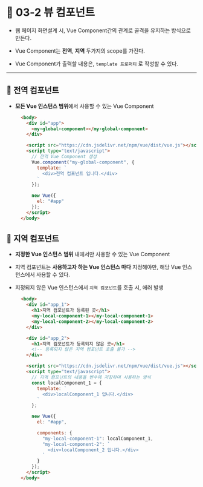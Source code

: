 # 🐫 03-2 뷰 컴포넌트

* 웹 페이지 화면설계 시, Vue Component간의 관계로 골격을 유지하는 방식으로 만든다.

* Vue Component는 **전역**, **지역** 두가지의 scope를 가진다.

* Vue Component가 출력할 내용은, ``template 프로퍼티`` 로 작성할 수 있다.


---


## 🐫 전역 컴포넌트

* **모든 Vue 인스턴스 범위**에서 사용할 수 있는 Vue Component

  ```html
    <body>
      <div id="app">
        <my-global-component></my-global-component>
      </div>

      <script src="https://cdn.jsdelivr.net/npm/vue/dist/vue.js"></script>
      <script type="text/javascript">
        // 전역 Vue Component 생성
        Vue.component("my-global-component", {
          template: `
            <div>전역 컴포넌트 입니다.</div>
          `
        });

        new Vue({
          el: "#app"
        });
      </script>
    </body>
  ```


## 🐫 지역 컴포넌트

* **지정한 Vue 인스턴스 범위** 내에서만 사용할 수 있는 Vue Component

* 지역 컴포넌트는 **사용하고자 하는 Vue 인스턴스 마다** 지정해야만, 해당 Vue 인스턴스에서 사용할 수 있다.

* 지정되지 않은 Vue 인스턴스에서 ``지역 컴포넌트``를 호출 시, 에러 발생

  ```html
    <body>
      <div id="app_1">
        <h1>지역 컴포넌트가 등록된 곳</h1>
        <my-local-component-1></my-local-component-1>
        <my-local-component-2></my-local-component-2>
      </div>

      <div id="app_2">
        <h1>지역 컴포넌트가 등록되지 않은 곳</h1>
        <!-- 등록되지 않은 지역 컴포넌트 호출 불가 -->
      </div>

      <script src="https://cdn.jsdelivr.net/npm/vue/dist/vue.js"></script>
      <script type="text/javascript">
        // 지역 컴포넌트의 내용을 변수에 저장하여 사용하는 방식
        const localComponent_1 = {
          template: `
            <div>localComponent_1 입니다.</div>
          `
        };

        new Vue({
          el: "#app",

          components: {
            "my-local-component-1": localComponent_1,
            "my-local-component-2": `
              <div>localComponent_2 입니다.</div>
            `
          }
        });
      </script>
    </body>
  ```